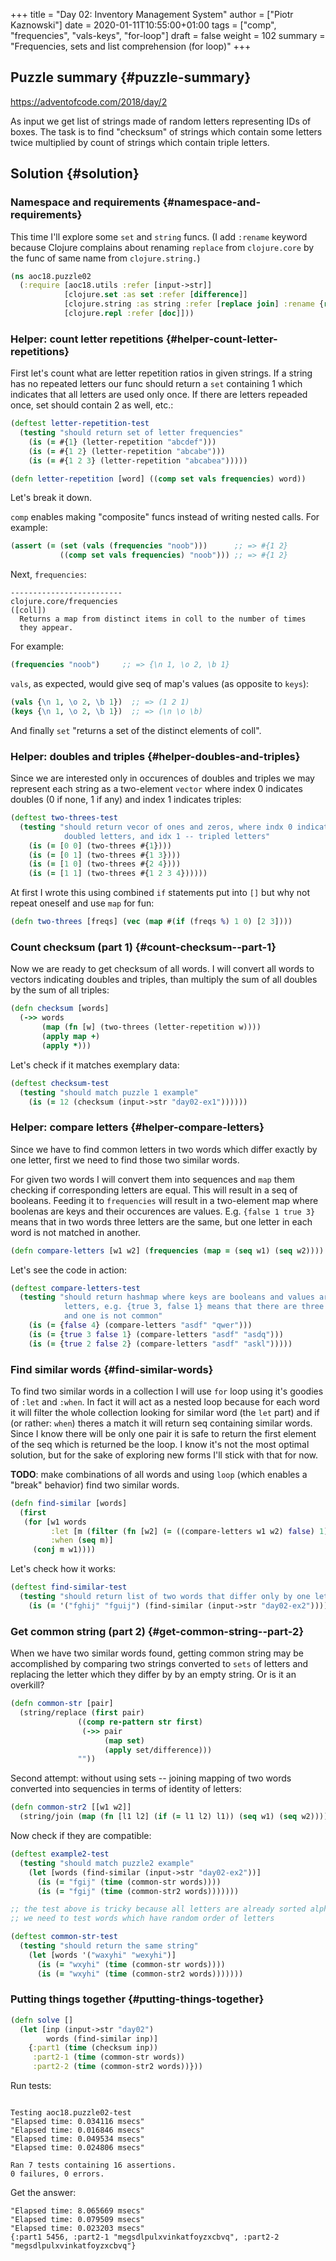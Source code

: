 +++
title = "Day 02: Inventory Management System"
author = ["Piotr Kaznowski"]
date = 2020-01-11T10:55:00+01:00
tags = ["comp", "frequencies", "vals-keys", "for-loop"]
draft = false
weight = 102
summary = "Frequencies, sets and list comprehension (for loop)"
+++

## Puzzle summary {#puzzle-summary}

<https://adventofcode.com/2018/day/2>

As input we get list of strings made of random letters representing IDs of boxes. The task is to find "checksum" of strings which contain some letters twice multiplied by count of strings which contain triple letters.


## Solution {#solution}


### Namespace and requirements {#namespace-and-requirements}

This time I'll explore some `set` and `string` funcs. (I add `:rename` keyword because Clojure complains about renaming `replace` from `clojure.core` by the func of same name from `clojure.string.`)

<a id="code-snippet--day02-ns"></a>
```clojure
(ns aoc18.puzzle02
  (:require [aoc18.utils :refer [input->str]]
            [clojure.set :as set :refer [difference]]
            [clojure.string :as string :refer [replace join] :rename {replace rpl}]
            [clojure.repl :refer [doc]]))
```


### Helper: count letter repetitions {#helper-count-letter-repetitions}

First let's count what are letter repetition ratios in given strings. If a string has no repeated letters our func should return a `set` containing 1 which indicates that all letters are used only once. If there are letters repeaded once, set should contain 2 as well, etc.:

<a id="code-snippet--day03-letter-repetition-test"></a>
```clojure
(deftest letter-repetition-test
  (testing "should return set of letter frequencies"
    (is (= #{1} (letter-repetition "abcdef")))
    (is (= #{1 2} (letter-repetition "abcabe")))
    (is (= #{1 2 3} (letter-repetition "abcabea")))))
```

<a id="code-snippet--day02-letter-repetition"></a>
```clojure
(defn letter-repetition [word] ((comp set vals frequencies) word))
```

Let's break it down.

`comp` enables making "composite" funcs instead of writing nested calls. For example:

<a id="code-snippet--day02-comp-example"></a>
```clojure
(assert (= (set (vals (frequencies "noob")))      ;; => #{1 2}
           ((comp set vals frequencies) "noob"))) ;; => #{1 2}
```

Next, `frequencies`:

```text
-------------------------
clojure.core/frequencies
([coll])
  Returns a map from distinct items in coll to the number of times
  they appear.
```

For example:

<a id="code-snippet--day02-frequencies-example"></a>
```clojure
(frequencies "noob")     ;; => {\n 1, \o 2, \b 1}
```

`vals`, as expected, would give seq of map's values (as opposite to `keys`):

<a id="code-snippet--day02-vals-example"></a>
```clojure
(vals {\n 1, \o 2, \b 1})  ;; => (1 2 1)
(keys {\n 1, \o 2, \b 1})  ;; => (\n \o \b)
```

And finally `set` "returns a set of the distinct elements of coll".


### Helper: doubles and triples {#helper-doubles-and-triples}

Since we are interested only in occurences of doubles and triples we may represent each string as a two-element `vector` where index 0 indicates doubles (0 if none, 1 if any) and index 1 indicates triples:

<a id="code-snippet--day02-two-threes-test"></a>
```clojure
(deftest two-threes-test
  (testing "should return vecor of ones and zeros, where indx 0 indicates if there are
            doubled letters, and idx 1 -- tripled letters"
    (is (= [0 0] (two-threes #{1})))
    (is (= [0 1] (two-threes #{1 3})))
    (is (= [1 0] (two-threes #{2 4})))
    (is (= [1 1] (two-threes #{1 2 3 4})))))
```

At first I wrote this using combined `if` statements put into `[]` but why not repeat oneself and use `map` for fun:

<a id="code-snippet--day02-two-threes"></a>
```clojure
(defn two-threes [freqs] (vec (map #(if (freqs %) 1 0) [2 3])))
```


### Count checksum (part 1) {#count-checksum--part-1}

Now we are ready to get checksum of all words. I will convert all words to vectors indicating doubles and triples, than multiply the sum of all doubles by the sum of all triples:

<a id="code-snippet--day02-checksum"></a>
```clojure
(defn checksum [words]
  (->> words
       (map (fn [w] (two-threes (letter-repetition w))))
       (apply map +)
       (apply *)))
```

Let's check if it matches exemplary data:

<a id="code-snippet--day02-checksum-test"></a>
```clojure
(deftest checksum-test
  (testing "should match puzzle 1 example"
    (is (= 12 (checksum (input->str "day02-ex1"))))))
```


### Helper: compare letters {#helper-compare-letters}

Since we have to find common letters in two words which differ exactly by one letter, first we need to find those two similar words.

For given two words I will convert them into sequences and `map` them checking if corresponding letters are equal. This will result in a seq of booleans. Feeding it to `frequencies` will result in a two-element map where boolenas are keys and their occurences are values. E.g. `{false 1 true 3}` means that in two words three letters are the same, but one letter in each word is not matched in another.

<a id="code-snippet--day02-part2"></a>
```clojure
(defn compare-letters [w1 w2] (frequencies (map = (seq w1) (seq w2))))
```

Let's see the code in action:

<a id="code-snippet--day02-compare-letters-test"></a>
```clojure
(deftest compare-letters-test
  (testing "should return hashmap where keys are booleans and values are number of common
            letters, e.g. {true 3, false 1} means that there are three letters doubled
            and one is not common"
    (is (= {false 4} (compare-letters "asdf" "qwer")))
    (is (= {true 3 false 1} (compare-letters "asdf" "asdq")))
    (is (= {true 2 false 2} (compare-letters "asdf" "askl")))))
```


### Find similar words {#find-similar-words}

To find two similar words in a collection I will use `for` loop using it's goodies of `:let` and `:when`. In fact it will act as a nested loop because for each word it will filter the whole collection looking for similar word (the `let` part) and if (or rather: `when`) theres a match it will return seq containing similar words. Since I know there will be only one pair it is safe to return the first element of the seq which is returned be the loop. I know it's not the most optimal solution, but for the sake of exploring new forms I'll stick with that for now.

**TODO**: make combinations of all words and using `loop` (which enables a "break" behavior) find two similar words.

<a id="code-snippet--day02-find-similar"></a>
```clojure
(defn find-similar [words]
  (first
   (for [w1 words
         :let [m (filter (fn [w2] (= ((compare-letters w1 w2) false) 1)) words)]
         :when (seq m)]
     (conj m w1))))
```

Let's check how it works:

<a id="code-snippet--day02-find-similar-test"></a>
```clojure
(deftest find-similar-test
  (testing "should return list of two words that differ only by one letter"
    (is (= '("fghij" "fguij") (find-similar (input->str "day02-ex2"))))))
```


### Get common string (part 2) {#get-common-string--part-2}

When we have two similar words found, getting common string may be accomplished by comparing two strings converted to `sets` of letters and replacing the letter which they differ by by an empty string. Or is it an overkill?

<a id="code-snippet--day02-common-str"></a>
```clojure
(defn common-str [pair]
  (string/replace (first pair)
               ((comp re-pattern str first)
                (->> pair
                     (map set)
                     (apply set/difference)))
               ""))
```

Second attempt: without using sets -- joining mapping of two words converted into sequencies in terms of identity of letters:

<a id="code-snippet--day02-common-str2"></a>
```clojure
(defn common-str2 [[w1 w2]]
  (string/join (map (fn [l1 l2] (if (= l1 l2) l1)) (seq w1) (seq w2))))
```

Now check if they are compatible:

<a id="code-snippet--day02-common-str-test"></a>
```clojure
(deftest example2-test
  (testing "should match puzzle2 example"
    (let [words (find-similar (input->str "day02-ex2"))]
      (is (= "fgij" (time (common-str words))))
      (is (= "fgij" (time (common-str2 words)))))))

;; the test above is tricky because all letters are already sorted alphabetically
;; we need to test words which have random order of letters

(deftest common-str-test
  (testing "should return the same string"
    (let [words '("waxyhi" "wexyhi")]
      (is (= "wxyhi" (time (common-str words))))
      (is (= "wxyhi" (time (common-str2 words)))))))
```


### Putting things together {#putting-things-together}

<a id="code-snippet--day02-solve"></a>
```clojure
(defn solve []
  (let [inp (input->str "day02")
        words (find-similar inp)]
    {:part1 (time (checksum inp))
     :part2-1 (time (common-str words))
     :part2-2 (time (common-str2 words))}))
```

Run tests:

```text

Testing aoc18.puzzle02-test
"Elapsed time: 0.034116 msecs"
"Elapsed time: 0.016846 msecs"
"Elapsed time: 0.049534 msecs"
"Elapsed time: 0.024806 msecs"

Ran 7 tests containing 16 assertions.
0 failures, 0 errors.
```

Get the answer:

```text
"Elapsed time: 8.065669 msecs"
"Elapsed time: 0.079509 msecs"
"Elapsed time: 0.023203 msecs"
{:part1 5456, :part2-1 "megsdlpulxvinkatfoyzxcbvq", :part2-2 "megsdlpulxvinkatfoyzxcbvq"}
```
